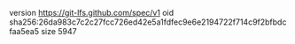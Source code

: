 version https://git-lfs.github.com/spec/v1
oid sha256:26da983c7c2c27fcc726ed42e5a1fdfec9e6e2194722f714c9f2bfbdcfaa5ea5
size 5947
